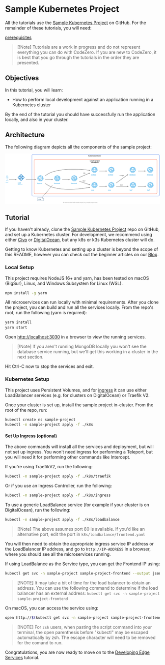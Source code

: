 # Sample Kubernetes Project

All the tutorials use the
[Sample Kubernetes Project](https://github.com/c6o/sample-project) on GitHub.
For the remainder of these tutorials, you will need:

[prerequisites](_fragments/prerequisites.md ":include")

> [!Note] Tutorials are a work in progress and do not represent everything you
> can do with CodeZero. If you are new to CodeZero, it is best that you go
> through the tutorials in the order they are presented.

## Objectives

In this tutorial, you will learn:

- How to perform local development against an application running in a
  Kubernetes cluster

By the end of the tutorial you should have successfully run the application
locally, and also in your cluster.

## Architecture

The following diagram depicts all the components of the sample project:

![Simple Architecture](../_media/architecture/sample-architecture.svg)

## Tutorial

If you haven't already, clone the
[Sample Kubernetes Project](https://github.com/c6o/sample-project) repo on
GitHub, and set up a Kubernetes cluster. For development, we recommend using
either [Civo](https://civo.com) or [DigitalOcean](https://digitalocean.com), but
any k8s or k3s Kubernetes cluster will do.

Getting to know Kubernetes and setting up a cluster is beyond the scope of this
README, however you can check out the beginner articles on our
[Blog](https://blog.codezero.io/tag/learning/).

### Local Setup

This project requires NodeJS 16+ and yarn, has been tested on macOS (BigSur),
Linux, and Windows Subsystem for Linux (WSL).

```bash
npm install -g yarn
```

All microservices can run locally with minimal requirements. After you clone the
project, you can build and run all the services locally. From the repo's root,
run the following (yarn is required):

```bash
yarn install
yarn start
```

Open [http://localhost:3030](http://localhost:3030) in a browser to view the
running services.

> [!Note] If you aren't running MongoDB locally you won't see the database
> service running, but we'll get this working in a cluster in the next section.

Hit Ctrl-C now to stop the services and exit.

### Kubernetes Setup

This project uses Persistent Volumes, and for
[ingress](https://kubernetes.io/docs/concepts/services-networking/ingress/) it
can use either LoadBalancer services (e.g. for clusters on DigitalOcean) or
Traefik V2.

Once your cluster is set up, install the sample project in-cluster. From the
root of the repo, run:

```bash
kubectl create ns sample-project
kubectl -n sample-project apply -f ./k8s
```

#### Set Up Ingress (optional)

The above commands will install all the services and deployment, but will not
set up ingress. You won't need ingress for performing a Teleport, but you will
need it for performing other commands like Intercept.

If you're using TraefikV2, run the following:

```bash
kubectl -n sample-project apply -f ./k8s/traefik
```

Or if you use an Ingress Controller, run the following:

```bash
kubectl -n sample-project apply -f ./k8s/ingress
```

To use a generic LoadBalance service (for example if your cluster is on
DigitalOcean), run the following:

```bash
kubectl -n sample-project apply -f ./k8s/loadbalance
```

> [!Note] The above assumes port 80 is available. If you'd like an alternative
> port, edit the port in `k8s/loadbalance/frontend.yaml`

You will then need to obtain the appropriate ingress service IP address or the
LoadBalancer IP address, and go to `http://IP-ADDRESS` in a browser, where you
should see all the microservices running.

If using LoadBalance as the Service type, you can get the Frontend IP using:

```bash
kubectl get svc -n sample-project sample-project-frontend --output jsonpath='{.status.loadBalancer.ingress[0].ip}'
```

> [!NOTE] It may take a bit of time for the load balancer to obtain an address.
> You can use the following command to determine if the load balancer has an
> external address: `kubectl get svc -n sample-project sample-project-frontend`

On macOS, you can access the service using:

```bash
open http://$(kubectl get svc -n sample-project sample-project-frontend --output jsonpath='{.status.loadBalancer.ingress[0].ip}')
```

> [!NOTE] For `zsh` users, when pasting the script command into your terminal,
> the open parenthesis before "kubectl" may be escaped automatically by zsh. The
> escape character will need to be removed for the comand to run.

Congratulations, you are now ready to move on to the
[Developing Edge Services](/tutorials/edge.md) tutorial.
